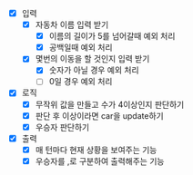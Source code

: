 - [X] 입력
  - [X] 자동차 이름 입력 받기  
    - [x] 이름의 길이가 5를 넘어갈때 예외 처리
    - [x] 공백일때 예외 처리
  - [X] 몇번의 이동을 할 것인지 입력 받기 
    - [X] 숫자가 아닐 경우 예외 처리 
    - [ ] 0일 경우 예외 처리
- [X] 로직
  - [x] 무작위 값을 만들고 수가 4이상인지 판단하기
  - [x] 판단 후 이상이라면 car을 update하기
  - [X] 우승자 판단하기
- [X] 출력
  - [X] 매 턴마다 현재 상황을 보여주는 기능
  - [X] 우승자를 ,로 구분하여 출력해주는 기능 